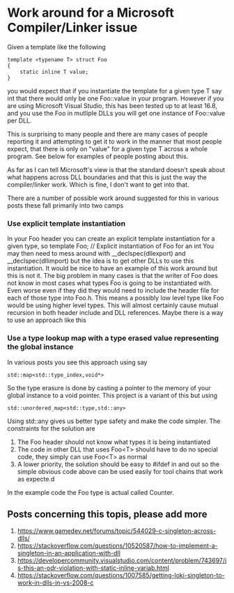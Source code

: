 # Work around for a Microsoft  Compiler/Linker issue

Given a template like the following

    template <typename T> struct Foo 
    {     
        static inline T value; 
    }

you would expect that if you instantiate the template for a given type T say int that there would only be one Foo::value in your program.
However if you are using Microsoft Visual Studio, this has been tested up to at least 16.8, and you use the Foo<int> in mutliple
DLLs you will get one instance of Foo::value per DLL.

This is surprising to many people and there are many cases of people reporting it and attempting to get it to work in the manner 
that most people expect, that there is only on "value" for a given type T across a whole program. See below for examples of people posting about this.

As far as I can tell Microsoft's view is that the standard doesn't speak about what happens across DLL boundaries and that this is just the 
way the compiler/linker work. Which is fine, I don't want to get into that.

There are a number of possible work around suggested for this in various posts these fall primarily into two camps

### Use explicit template instantiation
In your Foo header you can create an explicit template instantiation for a given type, so
    template Foo<int>;  // Explicit instantiation of Foo for an int
You may then need to mess around with __declspec(dllexport) and __declspec(dllimport) but the idea is to get other DLLs
to use this instantiation. It would be nice to have an example of this work around but this is not it.
The big problem in many cases is that the writer of Foo does not know in most cases what types Foo is going to be instantiated with.
Even worse even if they did they would need to include the header file for each of those type into Foo.h. This means a possibly
low level type like Foo would be using higher level types. This will almost certainly cause mutual recursion in both header include
and DLL references. Maybe there is a way to use an approach like this

### Use a type lookup map with a type erased value representing the global instance
In various posts you see this approach using say

    std::map<std::type_index,void*>

So the type erasure is done by casting a pointer to the memory of your global instance to a void pointer.
This project is a variant of this but using

    std::unordered_map<std::type,std::any>

Using std::any gives us better type safety and make the code simpler.
The constraints for the solution are
1. The Foo header should not know what types it is being instantiated
2. The code in other DLL that uses Foo\<T> should have to do no special code, they simply can use Foo\<T> as normal
3. A lower priority, the solution should be easy to #ifdef in and out so the simple obvious code above can be used easily for tool chains that work as expecte.d

In the example code the Foo type is actual called Counter.


## Posts concerning this topis, please add more

1. https://www.gamedev.net/forums/topic/544029-c-singleton-across-dlls/
2. https://stackoverflow.com/questions/10520587/how-to-implement-a-singleton-in-an-application-with-dll
3. https://developercommunity.visualstudio.com/content/problem/743697/is-this-an-odr-violation-with-static-inline-variab.html
4. https://stackoverflow.com/questions/1007585/getting-loki-singleton-to-work-in-dlls-in-vs-2008-c